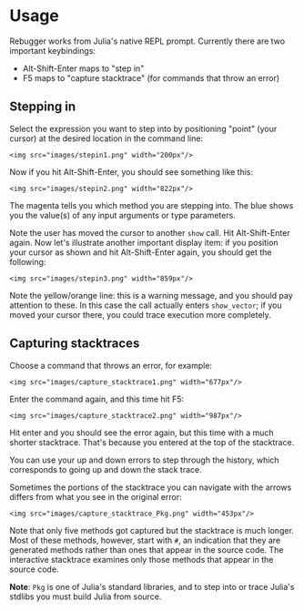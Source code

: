 # Usage

Rebugger works from Julia's native REPL prompt. Currently there are two important keybindings:

- Alt-Shift-Enter maps to "step in"
- F5 maps to "capture stacktrace" (for commands that throw an error)

## Stepping in

Select the expression you want to step into by positioning "point" (your cursor)
at the desired location in the command line:

```@raw html
<img src="images/stepin1.png" width="200px"/>
```

Now if you hit Alt-Shift-Enter, you should see something like this:

```@raw html
<img src="images/stepin2.png" width="822px"/>
```

The magenta tells you which method you are stepping into.
The blue shows you the value(s) of any input arguments or type parameters.

Note the user has moved the cursor to another `show` call. Hit Alt-Shift-Enter again.
Now let's illustrate another important display item: if you position your cursor
as shown and hit Alt-Shift-Enter again, you should get the following:

```@raw html
<img src="images/stepin3.png" width="859px"/>
```

Note the yellow/orange line: this is a warning message, and you should pay attention to these.
In this case the call actually enters `show_vector`; if you moved your cursor there,
you could trace execution more completely.

## Capturing stacktraces

Choose a command that throws an error, for example:

```@raw html
<img src="images/capture_stacktrace1.png" width="677px"/>
```

Enter the command again, and this time hit F5:

```@raw html
<img src="images/capture_stacktrace2.png" width="987px"/>
```

Hit enter and you should see the error again, but this time with a much shorter
stacktrace.
That's because you entered at the top of the stacktrace.

You can use your up and down errors to step through the history, which corresponds
to going up and down the stack trace.

Sometimes the portions of the stacktrace you can navigate with the arrows
differs from what you see in the original error:

```@raw html
<img src="images/capture_stacktrace_Pkg.png" width="453px"/>
```

Note that only five methods got captured but the stacktrace is much longer.
Most of these methods, however, start with `#`, an indication that they are
generated methods rather than ones that appear in the source code.
The interactive stacktrace examines only those methods that appear in the source code.

**Note**: `Pkg` is one of Julia's standard libraries, and to step into or trace Julia's stdlibs
you must build Julia from source.
